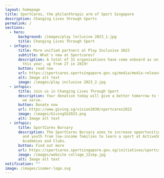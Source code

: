 ```yaml
---
layout: homepage
title: SportCares, the philanthropic arm of Sport Singapore
description: Changing Lives through Sports
permalink: /
sections:
  - hero:
      background: /images/play lnclusive 2023_1.jpg
      title: Changing Lives Through Sport
  - infopic:
      title: More unified partners at Play Inclusive 2023
      subtitle: What's new at Sportcares?
      description: A total of 31 organisations have come onboard as unified partners
        this year, up from 27 in 2019!
      button: read now
      url: https://sportcares.sportsingapore.gov.sg/media/media-release/playinclusive-2023/https://sportcares.sportsingapore.gov.sg/media/media-release/playinclusive-2023/
      alt: Image alt text
      image: /images/play inclusive 2023_2.jpg
  - infopic:
      title: Join us in Changing Lives Through Sport
      description: Your donation today will give a better tomorrow to the communities
        we serve.
      button: Donate now
      url: https://www.giving.sg/vision2030/sportcares2023
      image: /images/GivingSG2023.png
      alt: Image alt text
  - infopic:
      title: SportCares Bursary
      description: The SportCares Bursary aims to increase opportunities for children
        and youth from low-income families to learn a sport at ActiveSG
        Academies and Clubs.
      button: Find out more
      url: https://sportcares.sportsingapore.gov.sg/initiatives/sportcaresbursary
      image: /images/website collage_12sep.jpg
      alt: Image alt text
notification: ""
image: /images/isomer-logo.svg
---
```

